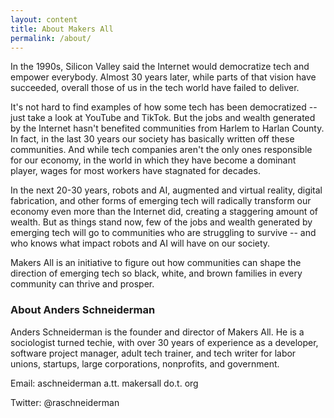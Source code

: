 ```yaml
---
layout: content
title: About Makers All
permalink: /about/
---
```


In the 1990s, Silicon Valley said the Internet would democratize tech and empower everybody. Almost 30 years later, while parts of that vision have succeeded, overall those of us in the tech world have failed to deliver.

It's not hard to find examples of how some tech has been democratized -- just take a look at YouTube and TikTok. But the jobs and wealth generated by the Internet hasn't benefited communities from Harlem to Harlan County. In fact, in the last 30 years our society has basically written off these communities. And while tech companies aren't the only ones responsible for our economy, in the world in which they have become a dominant player, wages for most workers have stagnated for decades.

In the next 20-30 years, robots and AI, augmented and virtual reality, digital fabrication, and other forms of emerging tech will radically transform our economy even more than the Internet did, creating a staggering amount of wealth. But as things stand now, few of the jobs and wealth generated by emerging tech will go to communities who are struggling to survive -- and who knows what impact robots and AI will have on our society.

Makers All is an initiative to figure out how communities can shape the direction of emerging tech so black, white, and brown families in every community can thrive and prosper.



### About Anders Schneiderman

Anders Schneiderman is the founder and director of Makers All. He is a sociologist turned techie, with over 30 years of experience as a developer, software project manager, adult tech trainer, and tech writer for labor unions, startups, large corporations, nonprofits, and government.

Email: aschneiderman a.tt. makersall do.t. org

Twitter: @raschneiderman
